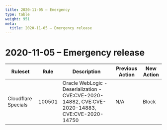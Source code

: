 ```yaml
---
title: 2020-11-05 – Emergency
type: table
weight: 951
meta:
  title: 2020-11-05 – Emergency release
---
```


# 2020-11-05 – Emergency release

<TableWrap><table style="width: 100%">

<thead>
  <tr>
    <th>Ruleset</th>
    <th>Rule</th>
    <th>Description</th>
    <th>Previous Action</th>
    <th>New Action</th>
  </tr>
</thead>
<tbody>
  <tr>
    <td>Cloudflare Specials</td>
    <td>100501</td>
    <td>
      Oracle WebLogic - Deserialization - CVE:CVE-2020-14882, CVE:CVE-2020-14883, CVE:CVE-2020-14750
    </td>
    <td>N/A</td>
    <td>Block</td>
  </tr>
</tbody>

</table></TableWrap>